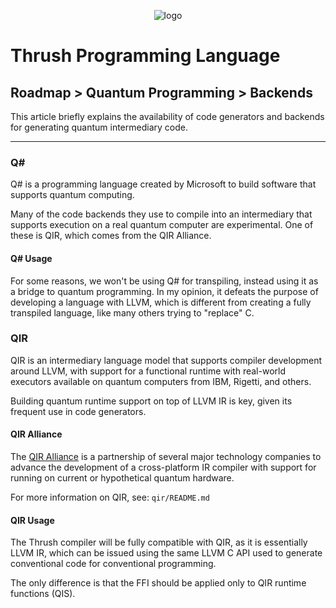 <p align="center">
  <img src= "https://github.com/thrushlang/thrushc/blob/master/assets/thrushlang-v1.5.png" alt= "logo" style= "width: 2hv; height: 2hv;"> </img>
</p>

# Thrush Programming Language

## Roadmap > Quantum Programming > Backends

This article briefly explains the availability of code generators and backends for generating quantum intermediary code.

------------------

### Q#

Q# is a programming language created by Microsoft to build software that supports quantum computing.

Many of the code backends they use to compile into an intermediary that supports execution on a real quantum computer are experimental. One of these is QIR, which comes from the QIR Alliance.

#### Q# Usage

For some reasons, we won't be using Q# for transpiling, instead using it as a bridge to quantum programming. In my opinion, it defeats the purpose of developing a language with LLVM, which is different from creating a fully transpiled language, like many others trying to "replace" C.

### QIR 

QIR is an intermediary language model that supports compiler development around LLVM, with support for a functional runtime with real-world executors available on quantum computers from IBM, Rigetti, and others.

Building quantum runtime support on top of LLVM IR is key, given its frequent use in code generators.

#### QIR Alliance

The [QIR Alliance](https://www.qir-alliance.org/) is a partnership of several major technology companies to advance the development of a cross-platform IR compiler with support for running on current or hypothetical quantum hardware.

For more information on QIR, see: `qir/README.md`

#### QIR Usage

The Thrush compiler will be fully compatible with QIR, as it is essentially LLVM IR, which can be issued using the same LLVM C API used to generate conventional code for conventional programming.

The only difference is that the FFI should be applied only to QIR runtime functions (QIS).